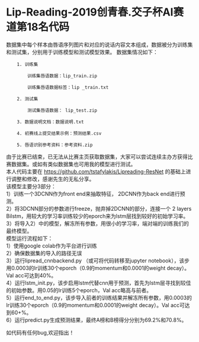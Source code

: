 # Lip-Reading-2019创青春.交子杯AI赛道第18名代码
数据集中每个样本由唇语序列图片和对应的说话内容文本组成，数据被分为训练集和测试集，分别用于训练模型和测试模型效果。
数据集情况如下：     

        1. 训练集    

            训练集唇语数据：lip_train.zip      

            训练集唇语数据标签：lip _train.txt     

        2. 测试集      

            测试集唇语数据： lip_test.zip         

        3. 数据说明文档：数据说明.txt     

        4. 初赛线上提交结果示例：预测结果.csv  

        5. 唇语识别参考资料：参考资料.zip
由于比赛已结束，已无法从比赛主页获取数据集，大家可以尝试连续主办方获得比赛数据集。或如有类似数据集也可用我的模型进行测试。        
本人代码主要在 https://github.com/tstafylakis/Lipreading-ResNet 的基础上进行调整和修改，感谢先生的无私分享。     
该模型主要分3部分：          
1）训练一个3DCNN作为front end来抽取特征， 2DCNN作为back end进行预测。            
2）将3DCNN部分的参数进行freeze，抛弃掉2DCNN的部分，连接一个 2 layers Bilstm，用较大的学习率训练较少的eporch来为lstm层找到较好的初始学习率。   
3）将导入2）中的模型，解冻所有参数，用很小的学习率，端对端的训练我们的最终模型。          
模型运行流程如下：              
1）使用google colab作为平台进行训练                             
2）确保数据集的导入的路径无误               
3）运行lipread_cnnbackend.py （或可将代码转移至jupyter notebook），该步用0.0003的lr训练30个eporch（0.9的momentum和0.0001的weight decay）。Val acc可达到40%。          
4）运行lstm_init.py，该步启用lstm代替cnn用于预测，首先为lstm层寻找到较佳的初始参数。用0.05的lr训练5个eporch，Val acc略高与前者。    
5）运行end_to_end.py，该步导入前者的训练结果并解冻所有参数，用0.0003的lr训练30个eporch（0.9的momentum和0.0001的weight decay）。Val acc可达到60+%。              
6）运行predict.py生成预测结果，最终A榜和B榜得分分别为69.2%和70.8%。        

如代码有任何bug,欢迎指出！           

